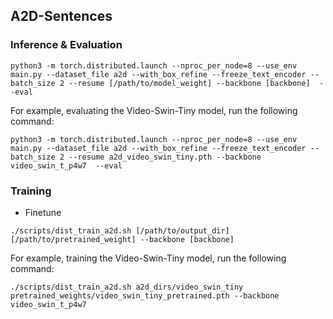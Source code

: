 ## A2D-Sentences


### Inference & Evaluation

```
python3 -m torch.distributed.launch --nproc_per_node=8 --use_env main.py --dataset_file a2d --with_box_refine --freeze_text_encoder --batch_size 2 --resume [/path/to/model_weight] --backbone [backbone]  --eval
```

For example, evaluating the Video-Swin-Tiny model, run the following command:

```
python3 -m torch.distributed.launch --nproc_per_node=8 --use_env main.py --dataset_file a2d --with_box_refine --freeze_text_encoder --batch_size 2 --resume a2d_video_swin_tiny.pth --backbone video_swin_t_p4w7  --eval
```

### Training

- Finetune

```
./scripts/dist_train_a2d.sh [/path/to/output_dir] [/path/to/pretrained_weight] --backbone [backbone]
```

For example, training the Video-Swin-Tiny model, run the following command:
```
./scripts/dist_train_a2d.sh a2d_dirs/video_swin_tiny pretrained_weights/video_swin_tiny_pretrained.pth --backbone video_swin_t_p4w7
```



